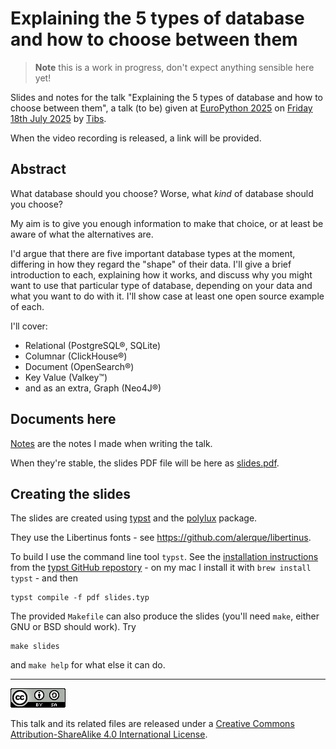 # Explaining the 5 types of database and how to choose between them

> **Note** this is a work in progress, don't expect anything sensible here yet!

Slides and notes for the talk "Explaining the 5 types of database and how to
choose between them", a talk (to be) given at
[EuroPython 2025](https://ep2025.europython.eu/)
on [Friday 18th July
2025](https://ep2025.europython.eu/session/explaining-the-5-types-of-database-and-how-to-choose-between-them)
by [Tibs](https://aiven.io/Tibs).

When the video recording is released, a link will be provided.


## Abstract

What database should you choose? Worse, what *kind* of database should you choose?

My aim is to give you enough information to make that choice, or at least be
aware of what the alternatives are.

I'd argue that there are five important database types at the moment, differing
in how they regard the "shape" of their data. I'll give a brief introduction to
each, explaining how it works, and discuss why you might want to use that
particular type of database, depending on your data and what you want to do
with it. I'll show case at least one open source example of each.

I'll cover:

* Relational (PostgreSQL®, SQLite)
* Columnar (ClickHouse®)
* Document (OpenSearch®)
* Key Value (Valkey™️)
* and as an extra, Graph (Neo4J®)

## Documents here

[Notes](notes.md) are the notes I made when writing the talk.

When they're stable, the slides PDF file will be here as [slides.pdf](slides.pdf).

## Creating the slides

The slides are created using [typst](https://typst.app/) and the
[polylux](https://typst.app/universe/package/polylux/) package.

They use the Libertinus fonts - see https://github.com/alerque/libertinus.
 
To build I use the command line tool `typst`. See the [installation
instructions](https://github.com/typst/typst?tab=readme-ov-file#installation)
from the [typst GitHub repostory](https://github.com/typst/typst) - on my mac
I install it with `brew install typst` - and then
```shell
typst compile -f pdf slides.typ
```
 
The provided `Makefile`
can also produce the slides
(you'll need `make`, either GNU or BSD should work).
Try
```shell
make slides
```
and `make help` for what else it can do.

--------

![CC-Attribution-ShareAlike image](images/cc-attribution-sharealike-88x31.png)

This talk and its related files are released under a [Creative Commons
Attribution-ShareAlike 4.0 International License](http://creativecommons.org/licenses/by-sa/4.0/).
